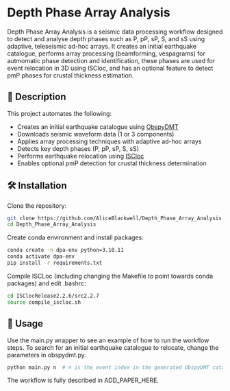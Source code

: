 # Depth Phase Array Analysis

Depth Phase Array Analysis is a seismic data processing workflow designed to detect and analyse depth phases such as P, pP, sP, S, and sS using adaptive, teleseismic ad-hoc arrays. It creates an initial earthquake catalogue, performs array processing (beamforming, vespagrams) for autmomatic phase detection and identification, these phases are used for event relocation in 3D using ISCloc, and has an optional feature to detect pmP phases for crustal thickness estimation.

## 📌 Description

This project automates the following:

- Creates an initial earthquake catalogue using [ObspyDMT](https://github.com/krischer/obspydmt)
- Downloads seismic waveform data (1 or 3 components)
- Applies array processing techniques with adaptive ad-hoc arrays
- Detects key depth phases (P, pP, sP, S, sS)
- Performs earthquake relocation using [ISCloc](https://www.isc.ac.uk/iscbulletin/iscloc/)
- Enables optional pmP detection for crustal thickness determination

## 🛠️ Installation

Clone the repository:

```bash
git clone https://github.com/AliceBlackwell/Depth_Phase_Array_Analysis.git
cd Depth_Phase_Array_Analysis
```

Create conda environment and install packages:

```bash
conda create -n dpa-env python=3.10.11
conda activate dpa-env
pip install -r requirements.txt
```

Compile ISCLoc (including changing the Makefile to point towards conda packages) and edit .bashrc:

```bash
cd ISClocRelease2.2.6/src2.2.7
source compile_iscloc.sh
```

## 🚀 Usage

Use the main.py wrapper to see an example of how to run the workflow steps.
To search for an initial earthquake catalogue to relocate, change the parameters in obspydmt.py.

```bash
python main.py n  # n is the event index in the generated ObspyDMT catalogue, leave blank for a single event use
```

The workflow is fully described in ADD_PAPER_HERE.
